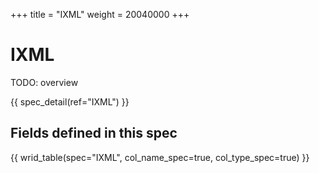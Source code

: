 +++
title = "IXML"
weight = 20040000
+++

IXML
====

TODO: overview

{{ spec_detail(ref="IXML") }} 

## Fields defined in this spec

{{ wrid_table(spec="IXML", col_name_spec=true, col_type_spec=true) }}
